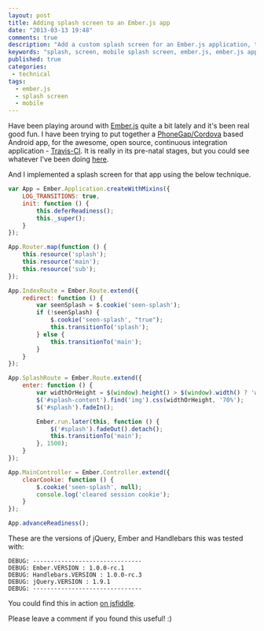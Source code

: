 ```yaml
---
layout: post
title: Adding splash screen to an Ember.js app
date: "2013-03-13 19:48"
comments: true
description: "Add a custom splash screen for an Ember.js application, that could be especially usefult if it's deployed as mobile apps."
keywords: "splash, screen, mobile splash screen, ember.js, ember.js app splash, ember.js splash, ember splash"
published: true
categories:
 - technical
tags:
  - ember.js
  - splash screen
  - mobile
---
```


Have been playing around with [Ember.js](http://emberjs.com) quite a bit lately and it's been real good fun. I have been trying to put together a [PhoneGap/Cordova](http://cordova.apache.org/) based Android app, for the awesome, open source, continuous integration application - [Travis-CI](http://travis-ci.org). It is really in its pre-natal stages, but you could see whatever I've been doing [here](https://github.com/floydpink/Travis-CI).

And I implemented a splash screen for that app using the below technique.

<!-- more -->

``` javascript
var App = Ember.Application.createWithMixins({
    LOG_TRANSITIONS: true,
    init: function () {
        this.deferReadiness();
        this._super();
    }
});

App.Router.map(function () {
    this.resource('splash');
    this.resource('main');
    this.resource('sub');
});

App.IndexRoute = Ember.Route.extend({
    redirect: function () {
        var seenSplash = $.cookie('seen-splash');
        if (!seenSplash) {
            $.cookie('seen-splash', "true");
            this.transitionTo('splash');
        } else {
            this.transitionTo('main');
        }
    }
});

App.SplashRoute = Ember.Route.extend({
    enter: function () {
        var widthOrHeight = $(window).height() > $(window).width() ? 'width' : 'height';
        $('#splash-content').find('img').css(widthOrHeight, '70%');
        $('#splash').fadeIn();

        Ember.run.later(this, function () {
            $('#splash').fadeOut().detach();
            this.transitionTo('main');
        }, 1500);
    }
});

App.MainController = Ember.Controller.extend({
    clearCookie: function () {
        $.cookie('seen-splash', null);
        console.log('cleared session cookie');
    }
});

App.advanceReadiness();
```

These are the versions of jQuery, Ember and Handlebars this was tested with:

``` plain
DEBUG: -------------------------------
DEBUG: Ember.VERSION : 1.0.0-rc.1
DEBUG: Handlebars.VERSION : 1.0.0-rc.3
DEBUG: jQuery.VERSION : 1.9.1
DEBUG: -------------------------------
```

You could find this in action [on jsfiddle](http://jsfiddle.net/FloydPink/73GBx/).

Please leave a comment if you found this useful! :)